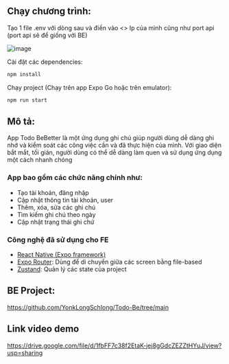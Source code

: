 ## Chạy chương trình:

Tạo 1 file .env với dòng sau và điền vào <> Ip của mình cũng như port api (port api sẽ để giống với BE)

![image](https://github.com/user-attachments/assets/dd0bed6c-5369-4de3-87d7-b7d6e75bf6db)

Cài đặt các dependencies:
```bash
npm install
```

Chạy project (Chạy trên app Expo Go hoặc trên emulator):
```bash
npm run start
```

## Mô tả:
App Todo BeBetter là một ứng dụng ghi chú giúp người dùng dễ dàng ghi nhớ và kiểm soát các công việc cần và đã thực hiện của mình. Với giao diện bắt mắt, tối giản, người dùng có thể dễ dàng làm quen và sử dụng ứng dụng một cách nhanh chóng

### App bao gồm các chức năng chính như:
- Tạo tài khoản, đăng nhập
- Cập nhật thông tin tài khoản, user
- Thêm, xóa, sửa các ghi chú
- Tìm kiếm ghi chú theo ngày
- Cập nhật trạng thái ghi chứ

### Công nghệ đã sử dụng cho FE
- [React Native (Expo framework)](https://expo.dev/)
- [Expo Router](https://docs.expo.dev/router/introduction/): Dùng để di chuyển giữa các screen bằng file-based
- [Zustand](https://zustand-demo.pmnd.rs/): Quản lý các state của project

## BE Project:
https://github.com/YonkLongSchlong/Todo-Be/tree/main

## Link video demo
https://drive.google.com/file/d/1fbFF7c38f2EtaK-jej8gGdcZEZZtHYuJ/view?usp=sharing
